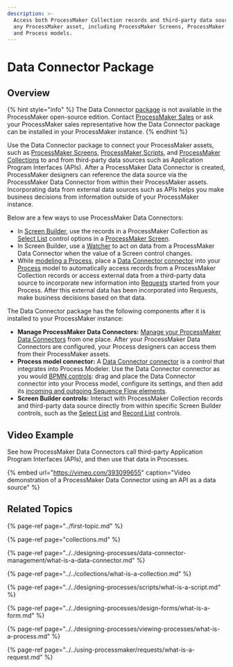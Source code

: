 ```yaml
---
description: >-
  Access both ProcessMaker Collection records and third-party data sources from
  any ProcessMaker asset, including ProcessMaker Screens, ProcessMaker Scripts,
  and Process models.
---
```


# Data Connector Package

## Overview

{% hint style="info" %}
The Data Connector [package](../first-topic.md) is not available in the ProcessMaker open-source edition. Contact [ProcessMaker Sales](https://www.processmaker.com/contact/) or ask your ProcessMaker sales representative how the Data Connector package can be installed in your ProcessMaker instance.
{% endhint %}

Use the Data Connector package to connect your ProcessMaker assets, such as [ProcessMaker Screens](../../designing-processes/design-forms/what-is-a-form.md), [ProcessMaker Scripts](../../designing-processes/scripts/what-is-a-script.md), and [ProcessMaker Collections](../../collections/what-is-a-collection.md) to and from third-party data sources such as Application Program Interfaces \(APIs\). After a ProcessMaker Data Connector is created, ProcessMaker designers can reference the data source via the ProcessMaker Data Connector from within their ProcessMaker assets. Incorporating data from external data sources such as APIs helps you make business decisions from information outside of your ProcessMaker instance.

 Below are a few ways to use ProcessMaker Data Connectors:

* In [Screen Builder](../../designing-processes/design-forms/screens-builder/what-is-screens-builder.md), use the records in a ProcessMaker Collection as [Select List](../../designing-processes/design-forms/screens-builder/control-descriptions/select-list-control-settings.md) control options in a [ProcessMaker Screen](../../designing-processes/design-forms/what-is-a-form.md).
* In Screen Builder, use a [Watcher](../../designing-processes/design-forms/screens-builder/manage-watchers/what-is-a-watcher.md) to act on data from a ProcessMaker Data Connector when the value of a Screen control changes.
* While [modeling a Process](../../designing-processes/process-design/what-is-process-modeling.md), place a [Data Connector connector](../../designing-processes/process-design/model-processes-using-connectors/available-connectors-from-processmaker/data-connector-connector.md) into your [Process](../../designing-processes/viewing-processes/what-is-a-process.md) model to automatically access records from a ProcessMaker Collection records or access external data from a third-party data source to incorporate new information into [Requests](../../using-processmaker/requests/what-is-a-request.md) started from your Process. After this external data has been incorporated into Requests, make business decisions based on that data.

The Data Connector package has the following components after it is installed to your ProcessMaker instance:

* **Manage ProcessMaker Data Connectors:** [Manage your ProcessMaker Data Connectors](../../designing-processes/data-connector-management/manage-data-connectors/) from one place. After your ProcessMaker Data Connectors are configured, your Process designers can access them from their ProcessMaker assets.
* **Process model connector:** A [Data Connector connector](../../designing-processes/process-design/model-processes-using-connectors/available-connectors-from-processmaker/data-connector-connector.md) is a control that integrates into Process Modeler. Use the Data Connector connector as you would [BPMN controls](../../designing-processes/process-design/model-your-process/): drag and place the Data Connector connector into your Process model, configure its settings, and then add its [incoming and outgoing Sequence Flow elements](../../designing-processes/process-design/model-your-process/the-quick-toolbar.md).
* **Screen Builder controls:** Interact with ProcessMaker Collection records and third-party data source directly from within specific Screen Builder controls, such as the [Select List](../../designing-processes/design-forms/screens-builder/control-descriptions/select-list-control-settings.md) and [Record List](../../designing-processes/design-forms/screens-builder/control-descriptions/record-list-control-settings.md) controls.

## Video Example

See how ProcessMaker Data Connectors call third-party Application Program Interfaces \(APIs\), and then use that data in Processes.

{% embed url="https://vimeo.com/393099655" caption="Video demonstration of a ProcessMaker Data Connector using an API as a data source" %}

## Related Topics

{% page-ref page="../first-topic.md" %}

{% page-ref page="collections.md" %}

{% page-ref page="../../designing-processes/data-connector-management/what-is-a-data-connector.md" %}

{% page-ref page="../../collections/what-is-a-collection.md" %}

{% page-ref page="../../designing-processes/scripts/what-is-a-script.md" %}

{% page-ref page="../../designing-processes/design-forms/what-is-a-form.md" %}

{% page-ref page="../../designing-processes/viewing-processes/what-is-a-process.md" %}

{% page-ref page="../../using-processmaker/requests/what-is-a-request.md" %}

